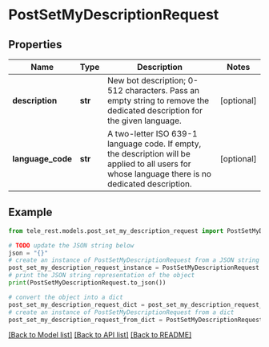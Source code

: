# PostSetMyDescriptionRequest


## Properties

Name | Type | Description | Notes
------------ | ------------- | ------------- | -------------
**description** | **str** | New bot description; 0-512 characters. Pass an empty string to remove the dedicated description for the given language. | [optional] 
**language_code** | **str** | A two-letter ISO 639-1 language code. If empty, the description will be applied to all users for whose language there is no dedicated description. | [optional] 

## Example

```python
from tele_rest.models.post_set_my_description_request import PostSetMyDescriptionRequest

# TODO update the JSON string below
json = "{}"
# create an instance of PostSetMyDescriptionRequest from a JSON string
post_set_my_description_request_instance = PostSetMyDescriptionRequest.from_json(json)
# print the JSON string representation of the object
print(PostSetMyDescriptionRequest.to_json())

# convert the object into a dict
post_set_my_description_request_dict = post_set_my_description_request_instance.to_dict()
# create an instance of PostSetMyDescriptionRequest from a dict
post_set_my_description_request_from_dict = PostSetMyDescriptionRequest.from_dict(post_set_my_description_request_dict)
```
[[Back to Model list]](../README.md#documentation-for-models) [[Back to API list]](../README.md#documentation-for-api-endpoints) [[Back to README]](../README.md)


